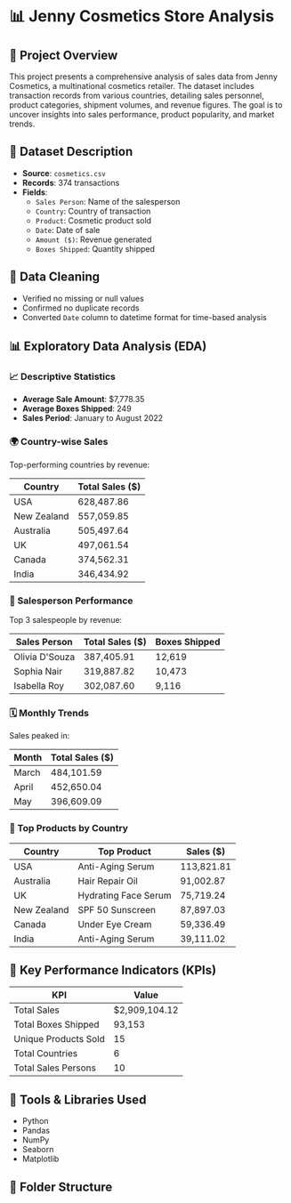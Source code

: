 # 📊 Jenny Cosmetics Store Analysis

## 📝 Project Overview
This project presents a comprehensive analysis of sales data from Jenny Cosmetics, a multinational cosmetics retailer. The dataset includes transaction records from various countries, detailing sales personnel, product categories, shipment volumes, and revenue figures. The goal is to uncover insights into sales performance, product popularity, and market trends.

## 📂 Dataset Description
- **Source**: `cosmetics.csv`
- **Records**: 374 transactions
- **Fields**:
  - `Sales Person`: Name of the salesperson
  - `Country`: Country of transaction
  - `Product`: Cosmetic product sold
  - `Date`: Date of sale
  - `Amount ($)`: Revenue generated
  - `Boxes Shipped`: Quantity shipped

## 🧼 Data Cleaning
- Verified no missing or null values
- Confirmed no duplicate records
- Converted `Date` column to datetime format for time-based analysis

## 📊 Exploratory Data Analysis (EDA)

### 📈 Descriptive Statistics
- **Average Sale Amount**: $7,778.35  
- **Average Boxes Shipped**: 249  
- **Sales Period**: January to August 2022

### 🌍 Country-wise Sales
Top-performing countries by revenue:

| Country       | Total Sales ($) |
|---------------|------------------|
| USA           | 628,487.86       |
| New Zealand   | 557,059.85       |
| Australia     | 505,497.64       |
| UK            | 497,061.54       |
| Canada        | 374,562.31       |
| India         | 346,434.92       |

### 👥 Salesperson Performance
Top 3 salespeople by revenue:

| Sales Person     | Total Sales ($) | Boxes Shipped |
|------------------|------------------|----------------|
| Olivia D'Souza   | 387,405.91       | 12,619         |
| Sophia Nair      | 319,887.82       | 10,473         |
| Isabella Roy     | 302,087.60       | 9,116          |

### 🗓️ Monthly Trends
Sales peaked in:

| Month    | Total Sales ($) |
|----------|------------------|
| March    | 484,101.59       |
| April    | 452,650.04       |
| May      | 396,609.09       |

### 🧴 Top Products by Country

| Country     | Top Product           | Sales ($)     |
|-------------|------------------------|----------------|
| USA         | Anti-Aging Serum       | 113,821.81     |
| Australia   | Hair Repair Oil        | 91,002.87      |
| UK          | Hydrating Face Serum   | 75,719.24      |
| New Zealand | SPF 50 Sunscreen       | 87,897.03      |
| Canada      | Under Eye Cream        | 59,336.49      |
| India       | Anti-Aging Serum       | 39,111.02      |

## 📌 Key Performance Indicators (KPIs)

| KPI                    | Value        |
|------------------------|--------------|
| Total Sales            | $2,909,104.12 |
| Total Boxes Shipped    | 93,153        |
| Unique Products Sold   | 15            |
| Total Countries        | 6             |
| Total Sales Persons    | 10            |

## 🧰 Tools & Libraries Used
- Python
- Pandas
- NumPy
- Seaborn
- Matplotlib

## 📁 Folder Structure
